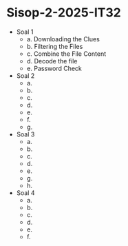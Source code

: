 # Sisop-2-2025-IT32
- Soal 1
	- a. Downloading the Clues
	- b. Filtering the Files
	- c. Combine the File Content
 	- d. Decode the file
  - e. Password Check
- Soal 2
	- a. 
 	- b. 
  	- c. 
	- d. 
	- e. 
	- f. 
  - g. 
- Soal 3
	- a. 
	- b. 
	- c. 
	- d. 
 	- e. 
  - g. 
  - h.  
- Soal 4
	- a. 
 	- b. 
  - c. 
  - d. 
  - e. 
  - f. 

